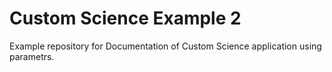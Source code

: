 # Custom Science Example 2

Example repository for Documentation of Custom Science application using parametrs.
